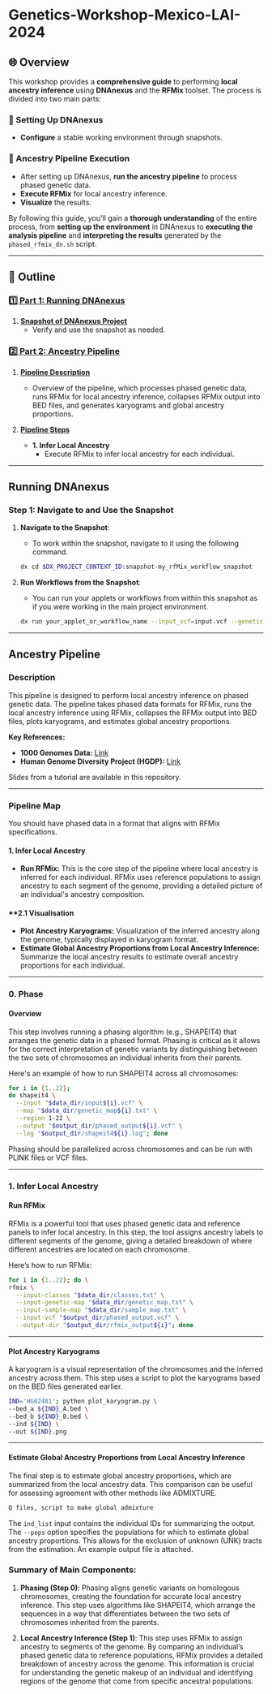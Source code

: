# Genetics-Workshop-Mexico-LAI-2024

## **🌐 Overview**

This workshop provides a **comprehensive guide** to performing **local ancestry inference** using **DNAnexus** and the **RFMix** toolset. The process is divided into two main parts:

### **🔧 Setting Up DNAnexus**
- **Configure** a stable working environment through snapshots.

### **🚀 Ancestry Pipeline Execution**
- After setting up DNAnexus, **run the ancestry pipeline** to process phased genetic data.
- **Execute RFMix** for local ancestry inference.
- **Visualize** the results.

By following this guide, you'll gain a **thorough understanding** of the entire process, from **setting up the environment** in DNAnexus to **executing the analysis pipeline** and **interpreting the results** generated by the `phased_rfmix_dn.sh` script.

---

## **📑 Outline**

### **[1️⃣ Part 1: Running DNAnexus](#running-dnanexus)**

1. **[Snapshot of DNAnexus Project](#set-up-snapshot)**
   - Verify and use the snapshot as needed.


### **[2️⃣ Part 2: Ancestry Pipeline](#ancestry-pipeline)**

1. **[Pipeline Description](#pipeline-description)**
   - Overview of the pipeline, which processes phased genetic data, runs RFMix for local ancestry inference, collapses RFMix output into BED files, and generates karyograms and global ancestry proportions.

2. **[Pipeline Steps](#pipeline-steps)**
   - **1. Infer Local Ancestry**
     - Execute RFMix to infer local ancestry for each individual.

---

## Running DNAnexus

### **Step 1: Navigate to and Use the Snapshot**

1. **Navigate to the Snapshot**:
   - To work within the snapshot, navigate to it using the following command.

   ```bash
   dx cd $DX_PROJECT_CONTEXT_ID:snapshot-my_rfMix_workflow_snapshot
   ```


2. **Run Workflows from the Snapshot**:
   - You can run your applets or workflows from within this snapshot as if you were working in the main project environment.

   ```bash
   dx run your_applet_or_workflow_name --input_vcf=input.vcf --genetic_map=genetic_map.txt --classes_txt=classes.txt --sample_map=sample_map.txt
   ```

---

## Ancestry Pipeline

### **Description**
This pipeline is designed to perform local ancestry inference on phased genetic data. The pipeline takes phased data formats for RFMix, runs the local ancestry inference using RFMix, collapses the RFMix output into BED files, plots karyograms, and estimates global ancestry proportions.

**Key References:**
- **1000 Genomes Data:** [Link](https://www.internationalgenome.org/data/)
- **Human Genome Diversity Project (HGDP):** [Link](https://www.internationalgenome.org/data-portal/data-collection/hgdp)

Slides from a tutorial are available in this repository.

---

### **Pipeline Map**

You should have phased data in a format that aligns with RFMix specifications.

#### **1. Infer Local Ancestry**
  * **Run RFMix:** This is the core step of the pipeline where local ancestry is inferred for each individual. RFMix uses reference populations to assign ancestry to each segment of the genome, providing a detailed picture of an individual's ancestry composition.

#### **2.1 Visualisation
  * **Plot Ancestry Karyograms:** Visualization of the inferred ancestry along the genome, typically displayed in karyogram format.
  * **Estimate Global Ancestry Proportions from Local Ancestry Inference:** Summarize the local ancestry results to estimate overall ancestry proportions for each individual.

---

### **0. Phase**

#### **Overview**

This step involves running a phasing algorithm (e.g., SHAPEIT4) that arranges the genetic data in a phased format. Phasing is critical as it allows for the correct interpretation of genetic variants by distinguishing between the two sets of chromosomes an individual inherits from their parents.

Here's an example of how to run SHAPEIT4 across all chromosomes:

```bash
for i in {1..22}; 
do shapeit4 \
  --input "$data_dir/input${i}.vcf" \
  --map "$data_dir/genetic_map${i}.txt" \
  --region 1-22 \
  --output "$output_dir/phased_output${i}.vcf" \
  --log "$output_dir/shapeit4${i}.log"; done
```

Phasing should be parallelized across chromosomes and can be run with PLINK files or VCF files.

---

### **1. Infer Local Ancestry**

#### **Run RFMix**

RFMix is a powerful tool that uses phased genetic data and reference panels to infer local ancestry. In this step, the tool assigns ancestry labels to different segments of the genome, giving a detailed breakdown of where different ancestries are located on each chromosome.

Here’s how to run RFMix:

```bash
for i in {1..22}; do \
rfmix \
  --input-classes "$data_dir/classes.txt" \
  --input-genetic-map "$data_dir/genetic_map.txt" \
  --input-sample-map "$data_dir/sample_map.txt" \
  --input-vcf "$output_dir/phased_output.vcf" \
  --output-dir "$output_dir/rfmix_output${i}"; done
```

---


#### **Plot Ancestry Karyograms**

A karyogram is a visual representation of the chromosomes and the inferred ancestry across them. This step uses a script to plot the karyograms based on the BED files generated earlier.

```bash
IND='HG02481'; python plot_karyogram.py \
--bed_a ${IND}_A.bed \
--bed_b ${IND}_B.bed \
--ind ${IND} \
--out ${IND}.png
```


---

#### **Estimate Global Ancestry Proportions from Local Ancestry Inference**

The final step is to estimate global ancestry proportions, which are summarized from the local ancestry data. This comparison can be useful for assessing agreement with other methods like ADMIXTURE.

```bash
Q files, script to make global admixture
```


The `ind_list` input contains the individual IDs for summarizing the output. The `--pops` option specifies the populations for which to estimate global ancestry proportions. This allows for the exclusion of unknown (UNK) tracts from the estimation. An example output file is attached.


### Summary of Main Components:

1. **Phasing (Step 0)**: Phasing aligns genetic variants on homologous chromosomes, creating the foundation for accurate local ancestry inference. This step uses algorithms like SHAPEIT4, which arrange the sequences in a way that differentiates between the two sets of chromosomes inherited from the parents.

2. **Local Ancestry Inference (Step 1)**: This step uses RFMix to assign ancestry to segments of the genome. By comparing an individual’s phased genetic data to reference populations, RFMix provides a detailed breakdown of ancestry across the genome. This information is crucial for understanding the genetic makeup of an individual and identifying regions of the genome that come from specific ancestral populations.


